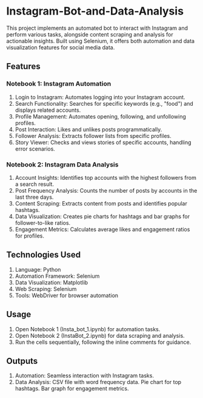 # Instagram-Bot-and-Data-Analysis
This project implements an automated bot to interact with Instagram and perform various tasks, alongside content scraping and analysis for actionable insights. Built using Selenium, it offers both automation and data visualization features for social media data.

## Features
### Notebook 1: Instagram Automation
1. Login to Instagram: Automates logging into your Instagram account.
2. Search Functionality: Searches for specific keywords (e.g., "food") and displays related accounts.
3. Profile Management: Automates opening, following, and unfollowing profiles.
4. Post Interaction: Likes and unlikes posts programmatically.
5. Follower Analysis: Extracts follower lists from specific profiles.
6. Story Viewer: Checks and views stories of specific accounts, handling error scenarios.

### Notebook 2: Instagram Data Analysis
1. Account Insights: Identifies top accounts with the highest followers from a search result.
2. Post Frequency Analysis: Counts the number of posts by accounts in the last three days.
3. Content Scraping: Extracts content from posts and identifies popular hashtags.
4. Data Visualization: Creates pie charts for hashtags and bar graphs for follower-to-like ratios.
5. Engagement Metrics: Calculates average likes and engagement ratios for profiles.

## Technologies Used
1. Language: Python
2. Automation Framework: Selenium
3. Data Visualization: Matplotlib
4. Web Scraping: Selenium
5. Tools: WebDriver for browser automation

## Usage
1. Open Notebook 1 (Insta_bot_1.ipynb) for automation tasks.
2. Open Notebook 2 (InstaBot_2.ipynb) for data scraping and analysis.
3. Run the cells sequentially, following the inline comments for guidance.

## Outputs
1. Automation: Seamless interaction with Instagram tasks.
2. Data Analysis:
  CSV file with word frequency data.
  Pie chart for top hashtags.
  Bar graph for engagement metrics.
